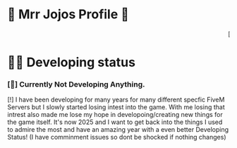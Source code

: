 <head>
    <link rel="stylesheet" href="styles.css">
</head>

<div class="introduction">
    <h1>👋 Mrr Jojos Profile 👋</h1>
</div>

<div class="status">
    <marquee>[🚦 Important Information - Read below don't be slow... ]</marquee>
</div>

<h1> 👨‍💻 Developing status  </h1>

<h3>[👻] Currently Not Developing Anything. </h3>
<p>[!] I have been developing for many years for many different specfic FiveM Servers but I slowly started losing intest into the game. With me losing that intrest also made me lose my hope in developoing/creating new things for the game itself. It's now 2025 and I want to get back into the things I used to admire the most and have an amazing year with a even better Developing Status! (I have comminment issues so dont be shocked if nothing changes)</p>







